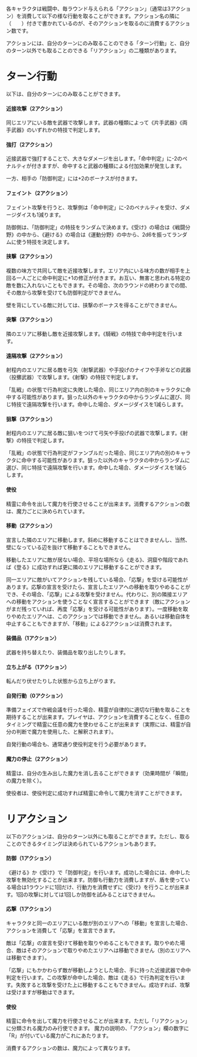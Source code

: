 各キャラクタは戦闘中、毎ラウンド与えられる「アクション」（通常は3アクション）を消費して以下の様な行動を取ることができます。アクション名の隣に（　　）付きで書かれているのが、そのアクションを取るのに消費するアクション数です。

アクションには、自分のターンにのみ取ることのできる「ターン行動」と、自分のターン以外でも取ることのできる「リアクション」の二種類があります。

# ターン行動

以下は、自分のターンにのみ取ることができます。

#### 近接攻撃（2アクション）

同じエリアにいる敵を武器で攻撃します。武器の種類によって《片手武器》《両手武器》のいずれかの特技で判定します。

#### 強打（2アクション）

近接武器で強打することで、大きなダメージを出します。「命中判定」に-2のペナルティが付きますが、命中すると武器の種類による付加効果が発生します。

一方、相手の「防御判定」には+2のボーナスが付きます。

#### フェイント（2アクション）

フェイント攻撃を行うと、攻撃側は「命中判定」に-2のペナルティを受け、ダメージダイスも1減ります。

防御側は、「防御判定」の特技をランダムで決めます。《受け》の場合は《戦闘分野》の中から、《避ける》の場合は《運動分野》の中から、2d6を振ってランダムに使う特技を決定します。

#### 挟撃（2アクション）

複数の味方で共同して敵を近接攻撃します。エリア内にいる味方の数が相手を上回る一人ごとに命中判定に+1の修正が付きます。お互い、無害と思われる特定の敵を数に入れないこともできます。その場合、次のラウンドの終わりまでの間、その敵から攻撃を受けても防御判定ができません。

壁を背にしている敵に対しては、挟撃のボーナスを得ることができません。

#### 突撃（3アクション）

隣のエリアに移動し敵を近接攻撃します。《騎戦》の特技で命中判定を行います。

#### 遠隔攻撃（2アクション）

射程内のエリアに居る敵を弓矢（射撃武器）や手投げのナイフや手斧などの武器（投擲武器）で攻撃します。《射撃》の特技で判定します。

「乱戦」の状態で行為判定に失敗した場合、同じエリア内の別のキャラクタに命中する可能性があります。狙った以外のキャラクタの中からランダムに選び、同じ特技で遠隔攻撃を行います。命中した場合、ダメージダイスを1減らします。

#### 狙撃（3アクション）

射程内のエリアに居る敵に狙いをつけて弓矢や手投げの武器で攻撃します。《射撃》の特技で判定します。

「乱戦」の状態で行為判定がファンブルだった場合、同じエリア内の別のキャラクタに命中する可能性があります。狙った以外のキャラクタの中からランダムに選び、同じ特技で遠隔攻撃を行います。命中した場合、ダメージダイスを1減らします。

#### 使役

精霊に命令を出して魔力を行使させることが出来ます。消費するアクションの数は、魔力ごとに決められています。

#### 移動（2アクション）

宣言した隣のエリアに移動します。斜めに移動することはできませんし、当然、壁になっている辺を抜けて移動することもできません。

移動したエリアに敵が居ない場合、平坦な場所なら《走る》、洞窟や階段であれば《登る》に成功すれば更に隣のエリアに移動することができます。

同一エリアに敵がいてアクションを残している場合、「応撃」を受ける可能性があります。応撃の宣言を受けたら、宣言したエリアへの移動を取りやめることができ、その場合、「応撃」による攻撃を受けません。代わりに、別の隣接エリアへの移動をアクションを使うことなく宣言することができます（敵にアクションがまだ残っていれば、再度「応撃」を受ける可能性があります）。一度移動を取りやめたエリアへは、このアクションでは移動できません。あるいは移動自体を中止することもできますが、「移動」による2アクションは消費されます。

#### 装備品（1アクション）

武器を持ち替えたり、装備品を取り出したりします。

#### 立ち上がる（1アクション）

転んだり伏せたりした状態から立ち上がります。

#### 自発行動（0アクション）

準備フェイズで作戦会議を行った場合、精霊が自律的に適切な行動を取ることを期待することが出来ます。プレイヤは、アクションを消費することなく、任意のタイミングで精霊に任意の魔力を使わせることが出来ます（実際には、精霊が自分の判断で魔力を使用した、と解釈されます）。

自発行動の場合も、通常通り使役判定を行う必要があります。

#### 魔力の停止（2アクション）

精霊は、自分の生み出した魔力を消し去ることができます（効果時間が「瞬間」の魔力を除く）。

使役者は、使役判定に成功すれば精霊に命令して魔力を消すことができます。

# リアクション

以下のアクションは、自分のターン以外にも取ることができます。ただし、取ることのできるタイミングは決められているアクションもあります。

#### 防御（1アクション）

《避ける》か《受け》で「防御判定」を行います。成功した場合には、命中した攻撃を無効化することが出来ます。防御も行動力を消費しますが、盾を使っている場合は1ラウンドに1回だけ、行動力を消費せずに《受け》を行うことが出来ます。1回の攻撃に対しては1回しか防御を試みることはできません。

#### 応撃（1アクション）

キャラクタと同一のエリアにいる敵が別のエリアへの「移動」を宣言した場合、アクションを消費して「応撃」を宣言できます。

敵は「応撃」の宣言を受けて移動を取りやめることもできます。取りやめた場合、敵はそのアクションで取りやめたエリアへは移動できません（別のエリアへは移動できます）。

「応撃」にもかかわらず敵が移動しようとした場合、手に持った近接武器で命中判定を行います。この攻撃が命中した場合、敵は《走る》で行為判定を行います。失敗すると攻撃を受けた上に移動することもできません。成功すれば、攻撃は受けますが移動はできます。

#### 使役

精霊に命令を出して魔力を行使させることが出来ます。ただし「リアクション」に分類される魔力のみ行使できます。
魔力の説明の、「アクション」欄の数字に「R」が付いている魔力がこれにあたります。

消費するアクションの数は、魔力によって異なります。
